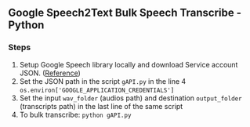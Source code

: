 ## Google Speech2Text Bulk Speech Transcribe - Python

### Steps

1. Setup Google Speech library locally and download Service account JSON. ([Reference](https://cloud.google.com/speech-to-text/docs/libraries#client-libraries-install-python))
2. Set the JSON path in the script `gAPI.py` in the line 4 `os.environ['GOOGLE_APPLICATION_CREDENTIALS']`
3. Set the input `wav_folder` (audios path) and destination `output_folder` (transcripts path) in the last line of the same script
4. To bulk transcribe: `python gAPI.py`
